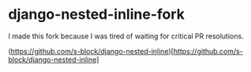 django-nested-inline-fork
====================

I made this fork because I was tired of waiting for critical PR resolutions. 

(https://github.com/s-block/django-nested-inline)[https://github.com/s-block/django-nested-inline]
